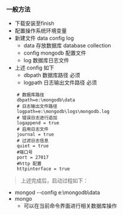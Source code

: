 ### 一般方法
+ 下载安装至finish
+ 配置操作系统环境变量
+ 新建文件 data config log
    + data 存放数据库 database collection
    + config mongodb 配置文件
    + log 数据库日志文件
+ 上述 config 如下
    + dbpath 数据库路径 必须
    + logpath  日志输出文件路径 必须
```
    # 数据库路径
    dbpath=e:\mongodb\data
    # 日志输出文件路径
    logpath=e:\mongodb\logs\mongodb.log
    # 错误日志进行追加
    logappend = true
    # 启用日志文件
    journal = true
    # 过滤日志信息
    quiet = true
    #端口号
    port = 27017
    #http 配置
    httpinterface = true
```
> 上述完成后，启动过程如下：
+ mongod --config e:\mongodb\data
+ mongo
    + 可以在当前命令界面进行相关数据库操作
